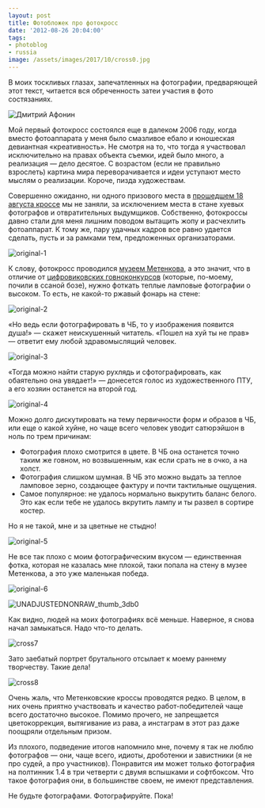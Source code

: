 ```yaml
---
layout: post
title: Фотобложек про фотокросс
date: '2012-08-26 20:04:00'
tags:
- photoblog
- russia
image: /assets/images/2017/10/cross0.jpg
---
```


В моих тоскливых глазах, запечатленных на фотографии, предваряющей этот текст, читается вся обреченность затеи участия в фото состязаниях.

![Дмитрий Афонин](/assets/images/2017/10/cross0.jpg)

Мой первый фотокросс состоялся еще в далеком 2006 году, когда вместо фотоаппарата у меня было смазливое ебало и юношеская девиантная «креативность». Не смотря на то, что тогда я участвовал исключительно на правах объекта съемки, идей было много, а реализация — дело десятое. С возрастом (если не правильно взрослеть) картина мира переворачивается и идеи уступают место мыслям о реализации. Короче, пизда художествам.

Совершенно ожиданно, ни одного призового места в [прошедшем 18 августа кроссе](http://metenkov.narod.ru) мы не заняли, за исключением места в стане хуевых фотографов и отвратительных выдумщиков. Собственно, фотокроссы давно стали для меня лишним поводом вытащить жопу и расчехлить фотоаппарат. К тому же, пару удачных кадров все равно удается сделать, пусть и за рамками тем, предложенных организаторами.

![original-1](/assets/images/2017/10/cross1.jpg)

К слову, фотокросс проводился [музеем Метенкова](http://metenkov.narod.ru), а это значит, что в отличие от [цифровиковских говноконкурсов](http://cifrovik.ru/formula/) (которые, по-моему, почили в ссаной бозе), нужно фоткать теплые ламповые фотографии о высоком. То есть, не какой-то ржавый фонарь на стене:

![original-2](/assets/images/2017/10/cross2.jpg)

«Но ведь если фотографировать в ЧБ, то у изображения появится душа!» — скажет неискушенный читатель. «Пошел на хуй ты не прав» — ответит ему любой здравомыслящий человек.

![original-3](/assets/images/2017/10/cross3.jpg)

«Тогда можно найти старую рухлядь и сфотографировать, как обаятельно она увядает!» — донесется голос из художественного ПТУ, а его хозяин останется на второй год.

![original-4](/assets/images/2017/10/cross4.jpg)

Можно долго дискутировать на тему первичности форм и образов в ЧБ, или еще о какой хуйне, но чаще всего человек уводит сатюрэйшон в ноль по трем причинам:

- Фотография плохо смотрится в цвете. В ЧБ она останется точно таким же говном, но возвышенным, как если срать не в очко, а на холст.
- Фотография слишком шумная. В ЧБ это можно выдать за теплое ламповое зерно, создающее фактуру и почти тактильные ощущения.
- Самое популярное: не удалось нормально выкрутить баланс белого. Это как если тебе не удалось вкрутить лампу и ты развел в сортире костер.

Но я не такой, мне и за цветные не стыдно!

![original-5](/assets/images/2017/10/cross5.jpg)

Не все так плохо с моим фотографическим вкусом — единственная фотка, которая не казалась мне плохой, таки попала на стену в музее Метенкова, а это уже маленькая победа.

![original-6](/assets/images/2017/10/cross6.jpg)

![UNADJUSTEDNONRAW_thumb_3db0](/assets/images/2017/10/UNADJUSTEDNONRAW_thumb_3db0.jpg)

Как видно, людей на моих фотографиях всё меньше. Наверное, я снова начал замыкаться. Надо что-то делать.

![cross7](/assets/images/2017/10/cross7.jpg)

Зато заебатый портрет брутального отсылает к моему раннему творчеству. Такие дела!

![cross8](/assets/images/2017/10/cross8.jpg)

Очень жаль, что Метенковские кроссы проводятся редко. В целом, в них очень приятно участвовать и качество работ-победителей чаще всего достаточно высокое. Помимо прочего, не запрещается цветокоррекция, вытягивание из рава, а инстаграм в этот раз даже поощряли отдельным призом.

Из плохого, подведение итогов напомнило мне, почему я так не люблю фотографов — они, чаще всего, идиоты, дроботенки и завистники (я не про судей, а про участников). Понравится им может только фотография на полтинник 1.4 в три четверти с двумя вспышками и софтбоксом. Что такое фотография они, в большинстве своем, не имеют представления.

Не будьте фотографами. Фотографируйте. Пока!

